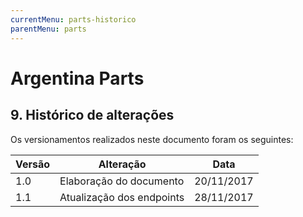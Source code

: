 ```yaml
---
currentMenu: parts-historico
parentMenu: parts
---
```


# Argentina Parts

## 9. Histórico de alterações
Os versionamentos realizados neste documento foram os seguintes:


| Versão | Alteração | Data |
| ------ | --------- | ---- |
| 1.0 | Elaboração do documento | 20/11/2017 |
| 1.1 | Atualização dos endpoints | 28/11/2017 |

